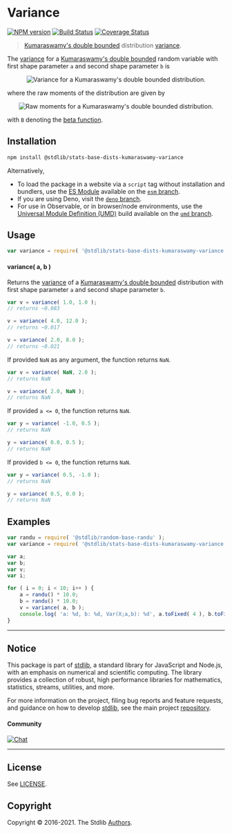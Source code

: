<!--

@license Apache-2.0

Copyright (c) 2018 The Stdlib Authors.

Licensed under the Apache License, Version 2.0 (the "License");
you may not use this file except in compliance with the License.
You may obtain a copy of the License at

   http://www.apache.org/licenses/LICENSE-2.0

Unless required by applicable law or agreed to in writing, software
distributed under the License is distributed on an "AS IS" BASIS,
WITHOUT WARRANTIES OR CONDITIONS OF ANY KIND, either express or implied.
See the License for the specific language governing permissions and
limitations under the License.

-->

# Variance

[![NPM version][npm-image]][npm-url] [![Build Status][test-image]][test-url] [![Coverage Status][coverage-image]][coverage-url] <!-- [![dependencies][dependencies-image]][dependencies-url] -->

> [Kumaraswamy's double bounded][kumaraswamy-distribution] distribution [variance][variance].

<!-- Section to include introductory text. Make sure to keep an empty line after the intro `section` element and another before the `/section` close. -->

<section class="intro">

The [variance][variance] for a [Kumaraswamy's double bounded][kumaraswamy-distribution] random variable with first shape parameter `a` and second shape parameter `b` is

<!-- <equation class="equation" label="eq:kumaraswamy_variance" align="center" raw="\operatorname{Var}\left( X \right) = m_2 - m_1^2" alt="Variance for a Kumaraswamy's double bounded distribution."> -->

<div class="equation" align="center" data-raw-text="\operatorname{Var}\left( X \right) = m_2 - m_1^2" data-equation="eq:kumaraswamy_variance">
    <img src="https://cdn.jsdelivr.net/gh/stdlib-js/stdlib@51534079fef45e990850102147e8945fb023d1d0/lib/node_modules/@stdlib/stats/base/dists/kumaraswamy/variance/docs/img/equation_kumaraswamy_variance.svg" alt="Variance for a Kumaraswamy's double bounded distribution.">
    <br>
</div>

<!-- </equation> -->

where the raw moments of the distribution are given by

<!-- <equation class="equation" label="eq:kumaraswamy_raw_moments" align="center" raw="m_n = b \, B\left(1+\tfrac{n}{a}, b \right)" alt="Raw moments for a Kumaraswamy's double bounded distribution."> -->

<div class="equation" align="center" data-raw-text="m_n = b \, B\left(1+\tfrac{n}{a}, b \right)" data-equation="eq:kumaraswamy_raw_moments">
    <img src="https://cdn.jsdelivr.net/gh/stdlib-js/stdlib@591cf9d5c3a0cd3c1ceec961e5c49d73a68374cb/lib/node_modules/@stdlib/stats/base/dists/kumaraswamy/variance/docs/img/equation_kumaraswamy_raw_moments.svg" alt="Raw moments for a Kumaraswamy's double bounded distribution.">
    <br>
</div>

<!-- </equation> -->

with `B` denoting the [beta function][beta-function].

</section>

<!-- /.intro -->

<!-- Package usage documentation. -->

<section class="installation">

## Installation

```bash
npm install @stdlib/stats-base-dists-kumaraswamy-variance
```

Alternatively,

-   To load the package in a website via a `script` tag without installation and bundlers, use the [ES Module][es-module] available on the [`esm` branch][esm-url].
-   If you are using Deno, visit the [`deno` branch][deno-url].
-   For use in Observable, or in browser/node environments, use the [Universal Module Definition (UMD)][umd] build available on the [`umd` branch][umd-url].

</section>

<section class="usage">

## Usage

```javascript
var variance = require( '@stdlib/stats-base-dists-kumaraswamy-variance' );
```

#### variance( a, b )

Returns the [variance][variance] of a [Kumaraswamy's double bounded][kumaraswamy-distribution] distribution with first shape parameter `a` and second shape parameter `b`.

```javascript
var v = variance( 1.0, 1.0 );
// returns ~0.083

v = variance( 4.0, 12.0 );
// returns ~0.017

v = variance( 2.0, 8.0 );
// returns ~0.021
```

If provided `NaN` as any argument, the function returns `NaN`.

```javascript
var v = variance( NaN, 2.0 );
// returns NaN

v = variance( 2.0, NaN );
// returns NaN
```

If provided `a <= 0`, the function returns `NaN`.

```javascript
var y = variance( -1.0, 0.5 );
// returns NaN

y = variance( 0.0, 0.5 );
// returns NaN
```

If provided `b <= 0`, the function returns `NaN`.

```javascript
var y = variance( 0.5, -1.0 );
// returns NaN

y = variance( 0.5, 0.0 );
// returns NaN
```

</section>

<!-- /.usage -->

<!-- Package usage notes. Make sure to keep an empty line after the `section` element and another before the `/section` close. -->

<section class="notes">

</section>

<!-- /.notes -->

<!-- Package usage examples. -->

<section class="examples">

## Examples

<!-- eslint no-undef: "error" -->

```javascript
var randu = require( '@stdlib/random-base-randu' );
var variance = require( '@stdlib/stats-base-dists-kumaraswamy-variance' );

var a;
var b;
var v;
var i;

for ( i = 0; i < 10; i++ ) {
    a = randu() * 10.0;
    b = randu() * 10.0;
    v = variance( a, b );
    console.log( 'a: %d, b: %d, Var(X;a,b): %d', a.toFixed( 4 ), b.toFixed( 4 ), v.toFixed( 4 ) );
}
```

</section>

<!-- /.examples -->

<!-- Section to include cited references. If references are included, add a horizontal rule *before* the section. Make sure to keep an empty line after the `section` element and another before the `/section` close. -->

<section class="references">

</section>

<!-- /.references -->

<!-- Section for related `stdlib` packages. Do not manually edit this section, as it is automatically populated. -->

<section class="related">

</section>

<!-- /.related -->

<!-- Section for all links. Make sure to keep an empty line after the `section` element and another before the `/section` close. -->


<section class="main-repo" >

* * *

## Notice

This package is part of [stdlib][stdlib], a standard library for JavaScript and Node.js, with an emphasis on numerical and scientific computing. The library provides a collection of robust, high performance libraries for mathematics, statistics, streams, utilities, and more.

For more information on the project, filing bug reports and feature requests, and guidance on how to develop [stdlib][stdlib], see the main project [repository][stdlib].

#### Community

[![Chat][chat-image]][chat-url]

---

## License

See [LICENSE][stdlib-license].


## Copyright

Copyright &copy; 2016-2021. The Stdlib [Authors][stdlib-authors].

</section>

<!-- /.stdlib -->

<!-- Section for all links. Make sure to keep an empty line after the `section` element and another before the `/section` close. -->

<section class="links">

[npm-image]: http://img.shields.io/npm/v/@stdlib/stats-base-dists-kumaraswamy-variance.svg
[npm-url]: https://npmjs.org/package/@stdlib/stats-base-dists-kumaraswamy-variance

[test-image]: https://github.com/stdlib-js/stats-base-dists-kumaraswamy-variance/actions/workflows/test.yml/badge.svg
[test-url]: https://github.com/stdlib-js/stats-base-dists-kumaraswamy-variance/actions/workflows/test.yml

[coverage-image]: https://img.shields.io/codecov/c/github/stdlib-js/stats-base-dists-kumaraswamy-variance/main.svg
[coverage-url]: https://codecov.io/github/stdlib-js/stats-base-dists-kumaraswamy-variance?branch=main

<!--

[dependencies-image]: https://img.shields.io/david/stdlib-js/stats-base-dists-kumaraswamy-variance.svg
[dependencies-url]: https://david-dm.org/stdlib-js/stats-base-dists-kumaraswamy-variance/main

-->

[umd]: https://github.com/umdjs/umd
[es-module]: https://developer.mozilla.org/en-US/docs/Web/JavaScript/Guide/Modules

[deno-url]: https://github.com/stdlib-js/stats-base-dists-kumaraswamy-variance/tree/deno
[umd-url]: https://github.com/stdlib-js/stats-base-dists-kumaraswamy-variance/tree/umd
[esm-url]: https://github.com/stdlib-js/stats-base-dists-kumaraswamy-variance/tree/esm

[chat-image]: https://img.shields.io/gitter/room/stdlib-js/stdlib.svg
[chat-url]: https://gitter.im/stdlib-js/stdlib/

[stdlib]: https://github.com/stdlib-js/stdlib

[stdlib-authors]: https://github.com/stdlib-js/stdlib/graphs/contributors

[stdlib-license]: https://raw.githubusercontent.com/stdlib-js/stats-base-dists-kumaraswamy-variance/main/LICENSE

[beta-function]: https://en.wikipedia.org/wiki/Beta_function

[kumaraswamy-distribution]: https://en.wikipedia.org/wiki/Kumaraswamy_distribution

[variance]: https://en.wikipedia.org/wiki/Variance

</section>

<!-- /.links -->
